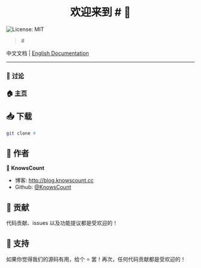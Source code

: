 <h1 align="center">欢迎来到 # 👋</h1>
<p>
	<img alt="License: MIT" src="https://img.shields.io/badge/License-MIT-yellow.svg" />
</p>

> \#

中文文档 | [English Documentation](https://github.com/ChroniclesStudio/Money-Honour/blob/master/README-en.md)

---

### 💬 [讨论](#)

### 🏠 [主页](#)

## 📥 下载

```sh
git clone #
```

## 👥 作者

👤 **KnowsCount**

-   博客: http://blog.knowscount.cc
-   Github: [@KnowsCount](https://github.com/KnowsCount)

## 🤝 贡献

代码贡献、issues 以及功能提议都是受欢迎的！

## 🎉 支持

如果你觉得我们的源码有用，给个 ⭐️ 罢！再次，任何代码贡献都是受欢迎的！
